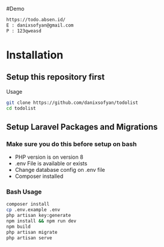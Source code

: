 #Demo
```bash
https://todo.absen.id/
E : danixsofyan@gmail.com
P : 123qweasd
```


# Installation

## Setup this repository first
Usage
```bash
git clone https://github.com/danixsofyan/todolist
cd todolist
```

## Setup Laravel Packages and Migrations

### Make sure you do this before setup on bash

* PHP version is on version 8
* .env File is available or exists
* Change database config on .env file
* Composer installed

### Bash Usage

```bash
composer install
cp .env.example .env
php artisan key:generate
npm install && npm run dev
npm build
php artisan migrate
php artisan serve
```

